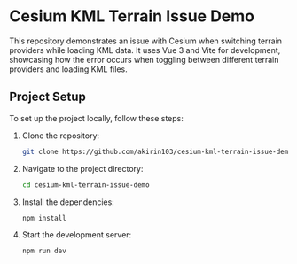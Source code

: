# Cesium KML Terrain Issue Demo

This repository demonstrates an issue with Cesium when switching terrain providers while loading KML data. It uses Vue 3 and Vite for development, showcasing how the error occurs when toggling between different terrain providers and loading KML files.

## Project Setup

To set up the project locally, follow these steps:

1. Clone the repository:
    ```bash
    git clone https://github.com/akirin103/cesium-kml-terrain-issue-demo.git
    ```

2. Navigate to the project directory:
    ```bash
    cd cesium-kml-terrain-issue-demo
    ```

3. Install the dependencies:
    ```bash
    npm install
    ```

4. Start the development server:
    ```bash
    npm run dev
    ```
